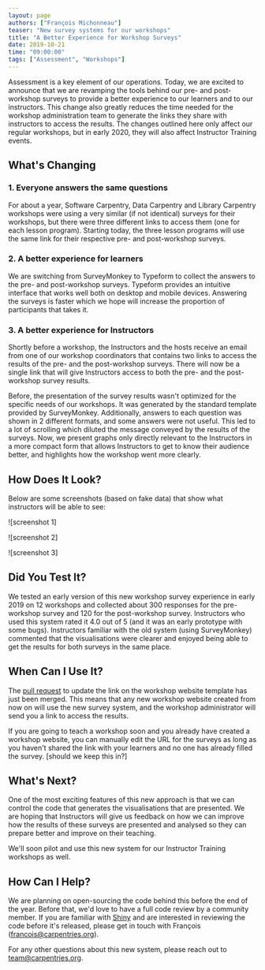 ```yaml
---
layout: page
authors: ["François Michonneau"]
teaser: "New survey systems for our workshops"
title: "A Better Experience for Workshop Surveys"
date: 2019-10-21
time: "09:00:00"
tags: ["Assessment", "Workshops"]
---
```


Assessment is a key element of our operations. Today, we are excited to announce that we are revamping the tools behind our pre- and post-workshop surveys to provide a better experience to our learners and to our instructors. This change also greatly reduces the time needed for the workshop administration team to generate the links they share with instructors to access the results. The changes outlined here only affect our regular workshops, but in early 2020, they will also affect Instructor Training events.

## What's Changing

### 1. Everyone answers the same questions

For about a year, Software Carpentry, Data Carpentry and Library Carpentry workshops were using a very similar (if not identical) surveys for their workshops, but there were three different links to access them (one for each lesson program). Starting today, the three lesson programs will use the same link for their respective pre- and post-workshop surveys.

### 2. A better experience for learners

We are switching from SurveyMonkey to Typeform to collect the answers to the pre- and post-workshop surveys. Typeform provides an intuitive interface that works well both on desktop and mobile devices. Answering the surveys is faster which we hope will increase the proportion of participants that takes it.

### 3. A better experience for Instructors

Shortly before a workshop, the Instructors and the hosts receive an email from one of our workshop coordinators that contains two links to access the results of the pre- and the post-workshop surveys. There will now be a single link that will give Instructors access to both the pre- and the post-workshop survey results.

Before, the presentation of the survey results wasn't optimized for the specific needs of our workshops. It was generated by the standard template provided by SurveyMonkey. Additionally, answers to each question was shown in 2 different formats, and some answers were not useful. This led to a lot of scrolling which diluted the message conveyed by the results of the surveys. Now, we present graphs only directly relevant to the Instructors in a more compact form that allows Instructors to get to know their audience better, and highlights how the workshop went more clearly.

## How Does It Look?

Below are some screenshots (based on fake data) that show what instructors will be able to see:

![screenshot 1]

![screenshot 2]

![screenshot 3]

## Did You Test It?

We tested an early version of this new workshop survey experience in early 2019 on 12 workshops and collected about 300 responses for the pre-workshop survey and 120 for the post-workshop survey. Instructors who used this system rated it 4.0 out of 5 (and it was an early prototype with some bugs). Instructors familiar with the old system (using SurveyMonkey) commented that the visualisations were clearer and enjoyed being able to get the results for both surveys in the same place.

## When Can I Use It?

The [pull request](https://github.com/carpentries/workshop-template/pull/628) to update the link on the workshop website template has just been merged. This means that any new workshop website created from now on will use the new survey system, and the workshop administrator will send you a link to access the results.

If you are going to teach a workshop soon and you already have created a workshop website, you can manually edit the URL for the surveys as long as you haven't shared the link with your learners and no one has already filled the survey. [should we keep this in?]

## What's Next?

One of the most exciting features of this new approach is that we can control the code that generates the visualisations that are presented. We are hoping that Instructors will give us feedback on how we can improve how the results of these surveys are presented and analysed so they can prepare better and improve on their teaching.

We'll soon pilot and use this new system for our Instructor Training workshops as well.

## How Can I Help?

We are planning on open-sourcing the code behind this before the end of the year. Before that, we'd love to have a full code review by a community member. If you are familiar with [Shiny](http://shiny.rstudio.com/) and are interested in reviewing the code before it's released, please get in touch with François ([francois@carpentries.org](mailto:francois@carpentries.org)). 

For any other questions about this new system, please reach out to [team@carpentries.org](mailto:team@carpentries.org).